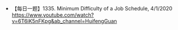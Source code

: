 - 【每日一题】1335. Minimum Difficulty of a Job Schedule, 4/1/2020 https://www.youtube.com/watch?v=6T6iK5nFKpg&ab_channel=HuifengGuan